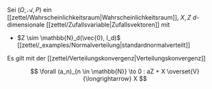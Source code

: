 Sei $(\Omega, \mathcal{A}, P)$ ein [[zettel/Wahrscheinlichkeitsraum|Wahrscheinlichkeitsraum]], $X, Z$ $d$-dimensionale [[zettel/Zufallsvariable|Zufallsvektoren]] mit
- $Z \sim \mathbb{N}_d(\vec{0}, I_d)$ [[zettel/_examples/Normalverteilung|standardnormalverteilt]]

Es gilt mit der [[zettel/Verteilungskonvergenz|Verteilungskonvergenz]]

$$
	\forall (a_n)_{n \in \mathbb{N}} \to 0 : aZ + X \overset{V}{\longrightarrow} X
$$